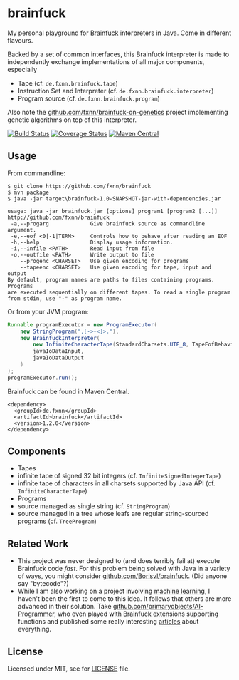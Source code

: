 # brainfuck
My personal playground for [Brainfuck](http://en.wikipedia.org/Brainfuck) interpreters in Java. Come in different flavours.

Backed by a set of common interfaces, this Brainfuck interpreter is made to independently exchange implementations of all major components, especially

* Tape (cf. `de.fxnn.brainfuck.tape`)
* Instruction Set and Interpreter (cf. `de.fxnn.brainfuck.interpreter`)
* Program source (cf. `de.fxnn.brainfuck.program`)

Also note the [github.com/fxnn/brainfuck-on-genetics](https://github.com/fxnn/brainfuck-on-genetics) project implementing genetic algorithms on top of this interpreter.

[![Build Status](https://travis-ci.org/fxnn/brainfuck.svg)](https://travis-ci.org/fxnn/brainfuck)
[![Coverage Status](https://coveralls.io/repos/fxnn/brainfuck/badge.svg?branch=master)](https://coveralls.io/r/fxnn/brainfuck?branch=master)
[![Maven Central](https://maven-badges.herokuapp.com/maven-central/de.fxnn/brainfuck/badge.svg)](https://maven-badges.herokuapp.com/maven-central/de.fxnn/brainfuck)

## Usage

From commandline:

```
$ git clone https://github.com/fxnn/brainfuck
$ mvn package
$ java -jar target\brainfuck-1.0-SNAPSHOT-jar-with-dependencies.jar

usage: java -jar brainfuck.jar [options] program1 [program2 [...]]
http://github.com/fxnn/brainfuck
 -a,--progarg             Give brainfuck source as commandline argument.
 -e,--eof <0|-1|TERM>     Controls how to behave after reading an EOF
 -h,--help                Display usage information.
 -i,--infile <PATH>       Read input from file
 -o,--outfile <PATH>      Write output to file
    --progenc <CHARSET>   Use given encoding for programs
    --tapeenc <CHARSET>   Use given encoding for tape, input and output
By default, program names are paths to files containing programs. Programs
are executed sequentially on different tapes. To read a single program
from stdin, use "-" as program name.
```

Or from your JVM program:

```java
Runnable programExecutor = new ProgramExecutor(
    new StringProgram(",[->+<]>."),
    new BrainfuckInterpreter(
        new InfiniteCharacterTape(StandardCharsets.UTF_8, TapeEofBehaviour.READS_ZERO),
        javaIoDataInput,
        javaIoDataOutput
    )
);
programExecutor.run();
```

Brainfuck can be found in Maven Central.

```
<dependency>
  <groupId>de.fxnn</groupId>
  <artifactId>brainfuck</artifactId>
  <version>1.2.0</version>
</dependency>
```

## Components

* Tapes
 * infinite tape of signed 32 bit integers (cf. `InfiniteSignedIntegerTape`)
 * infinite tape of characters in all charsets supported by Java API (cf. `InfiniteCharacterTape`)
* Programs
 * source managed as single string (cf. `StringProgram`)
 * source managed in a tree whose leafs are regular string-sourced programs (cf. `TreeProgram`)

## Related Work

* This project was never designed to (and does terribly fail at) execute Brainfuck code _fast_. For this problem being solved with Java in a variety of ways, you might consider [github.com/Borisvl/brainfuck](https://github.com/Borisvl/brainfuck). (Did anyone say "bytecode"?)
* While I am also working on a project involving [machine learning](https://github.com/fxnn/brainfuck-on-genetics), I haven't been the first to come to this idea. It follows that others are more advanced in their solution. Take [github.com/primaryobjects/AI-Programmer](https://github.com/primaryobjects/AI-Programmer), who even played with Brainfuck extensions supporting functions and published some really interesting [articles](http://www.primaryobjects.com/CMS/Article149) about everything.

## License

Licensed under MIT, see for [LICENSE](LICENSE) file.
